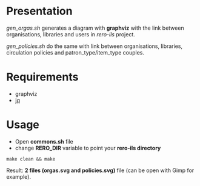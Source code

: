 # Presentation

*gen_orgas.sh* generates a diagram with **graphviz** with the link between organisations, libraries and users in *rero-ils* project.

*gen_policies.sh* do the same with link between organisations, libraries, circulation policies and patron\_type/item\_type couples.

# Requirements

  * graphviz
  * [jq](https://stedolan.github.io/jq/)

# Usage

  * Open **commons.sh** file
  * change **RERO\_DIR** variable to point your **rero-ils directory**

```
make clean && make
```

Result: **2 files (orgas.svg and policies.svg)** file (can be open with Gimp for example).
